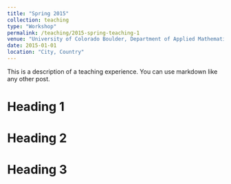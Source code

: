 ```yaml
---
title: "Spring 2015"
collection: teaching
type: "Workshop"
permalink: /teaching/2015-spring-teaching-1
venue: "University of Colorado Boulder, Department of Applied Mathematics"
date: 2015-01-01
location: "City, Country"
---
```


This is a description of a teaching experience. You can use markdown like any other post.

Heading 1
======

Heading 2
======

Heading 3
======
